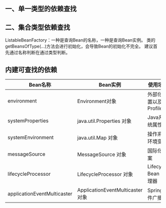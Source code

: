 ##
## 一、单一类型的依赖查找
## 二、集合类型依赖查找
ListableBeanFactory：一种是查询Bean的名称，一种是查询Bean实例。
类的getBeansOfType(...)方法会进行初始化，会导致Bean的初始化不完全。
建议首先通过名称判断在通过类型判断。

## 内建可查找的依赖
| Bean名称 | Bean实例 | 使用场景 |
| ---- | ---- | ---- |
| environment | Environment对象 | 外部化配置以及Profiles | 
| systemProperties | java.util.Properties 对象 | Java系统属性 |
| systemEnvironment | java.util.Map 对象 | 操作系统环境变量 |
| messageSource | MessageSource 对象 | 国际化文案 |
| lifecycleProcessor | LifecycleProcessor 对象 | Lifecycle Bean 处理器 |
| applicationEventMulticaster | ApplicationEventMulticaster 对象| Spring事件广播 |

